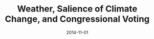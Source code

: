 ---
title: "Weather, Salience of Climate Change, and Congressional Voting"
collection: publications
permalink: /publication/2014-climate-voting
date: 2014-11-01
venue: 'Journal of Environmental Economics and Management'
paperurl: '/files/pdf/research/hm-climate-voting.pdf'
link: 'https://doi.org/10.1016/j.jeem.2014.08.002'
citation: 'Herrnstadt, Evan, and Erich Muehlegger. 2014. &quot;Weather, Salience of Climate Change, and Congressional Voting&quot; <i>Journal of Environmental Economics and Management</i> 68(3): 435-448.'
---